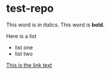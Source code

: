 # test-repo
This word is in *italics*. This word is **bold**.

Here is a list
- list one
- list two

[This is the link text](day1.md)
